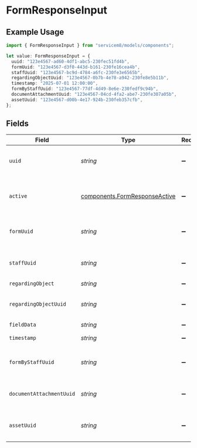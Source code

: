 # FormResponseInput

## Example Usage

```typescript
import { FormResponseInput } from "servicem8/models/components";

let value: FormResponseInput = {
  uuid: "123e4567-ad60-4df1-abc5-230fec51fd4b",
  formUuid: "123e4567-d3f0-443d-b161-230fe16cea4b",
  staffUuid: "123e4567-bc9d-4784-a6fc-230fe3e6565b",
  regardingObjectUuid: "123e4567-0b7b-4e78-a942-230fe8e5b11b",
  timestamp: "2025-07-01 12:00:00",
  formByStaffUuid: "123e4567-77df-4d49-8e6e-230fedf9c94b",
  documentAttachmentUuid: "123e4567-04cd-4fa2-abe7-230fe307a05b",
  assetUuid: "123e4567-d00b-4e17-924b-230feb357cfb",
};
```

## Fields

| Field                                                                          | Type                                                                           | Required                                                                       | Description                                                                    | Example                                                                        |
| ------------------------------------------------------------------------------ | ------------------------------------------------------------------------------ | ------------------------------------------------------------------------------ | ------------------------------------------------------------------------------ | ------------------------------------------------------------------------------ |
| `uuid`                                                                         | *string*                                                                       | :heavy_minus_sign:                                                             | Unique identifier for this record                                              | 123e4567-ad60-4df1-abc5-230fec51fd4b                                           |
| `active`                                                                       | [components.FormResponseActive](../../models/components/formresponseactive.md) | :heavy_minus_sign:                                                             | Record active/deleted flag.  Valid values are [0,1]                            |                                                                                |
| `formUuid`                                                                     | *string*                                                                       | :heavy_minus_sign:                                                             | N/A                                                                            | 123e4567-d3f0-443d-b161-230fe16cea4b                                           |
| `staffUuid`                                                                    | *string*                                                                       | :heavy_minus_sign:                                                             | N/A                                                                            | 123e4567-bc9d-4784-a6fc-230fe3e6565b                                           |
| `regardingObject`                                                              | *string*                                                                       | :heavy_minus_sign:                                                             | N/A                                                                            |                                                                                |
| `regardingObjectUuid`                                                          | *string*                                                                       | :heavy_minus_sign:                                                             | N/A                                                                            | 123e4567-0b7b-4e78-a942-230fe8e5b11b                                           |
| `fieldData`                                                                    | *string*                                                                       | :heavy_minus_sign:                                                             | N/A                                                                            |                                                                                |
| `timestamp`                                                                    | *string*                                                                       | :heavy_minus_sign:                                                             | N/A                                                                            | 2025-07-01 12:00:00                                                            |
| `formByStaffUuid`                                                              | *string*                                                                       | :heavy_minus_sign:                                                             | N/A                                                                            | 123e4567-77df-4d49-8e6e-230fedf9c94b                                           |
| `documentAttachmentUuid`                                                       | *string*                                                                       | :heavy_minus_sign:                                                             | N/A                                                                            | 123e4567-04cd-4fa2-abe7-230fe307a05b                                           |
| `assetUuid`                                                                    | *string*                                                                       | :heavy_minus_sign:                                                             | N/A                                                                            | 123e4567-d00b-4e17-924b-230feb357cfb                                           |